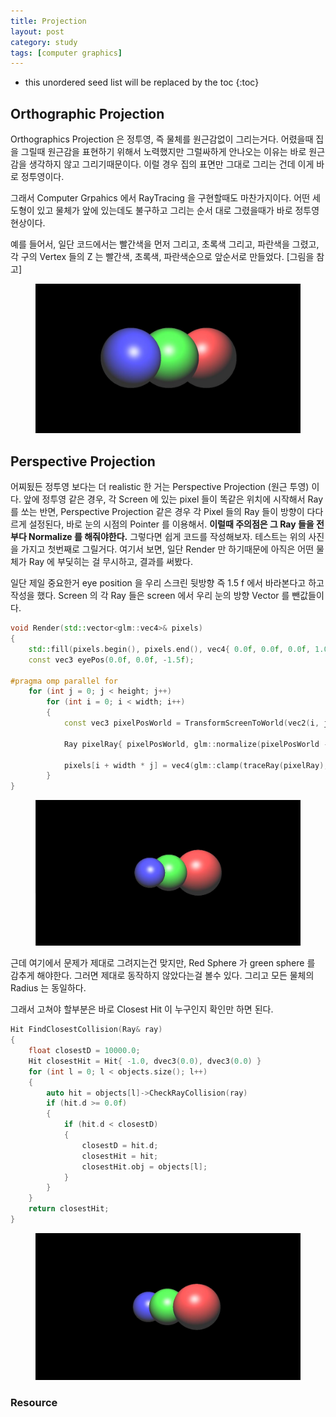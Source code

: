 ```yaml
---
title: Projection
layout: post
category: study
tags: [computer graphics]
---
```


* this unordered seed list will be replaced by the toc
{:toc}

## Orthographic Projection

Orthographics Projection 은 정투영, 즉 물체를 원근감없이 그리는거다. 어렸을때 집을 그릴때 원근감을 표현하기 위해서 노력했지만 그럴싸하게 안나오는 이유는 바로 원근감을 생각하지 않고 그리기때문이다. 이럴 경우 집의 표면만 그대로 그리는 건데 이게 바로 정투영이다.

그래서 Computer Grpahics 에서 RayTracing 을 구현할때도 마찬가지이다. 어떤 세도형이 있고 물체가 앞에 있는데도 불구하고 그리는 순서 대로 그렸을때가 바로 정투영 현상이다.

예를 들어서, 일단 코드에서는 빨간색을 먼저 그리고, 초록색 그리고, 파란색을 그렸고, 각 구의 Vertex 들의 Z 는 빨간색, 초록색, 파란색순으로 앞순서로 만들었다. [그림을 참고]

<figure>
  <img src = "../../../assets/img/photo/4-27-2023/three_sphere.JPG">
</figure>

## Perspective Projection

어찌됬든 정투영 보다는 더 realistic 한 거는 Perspective Projection (원근 투영) 이다. 앞에 정투영 같은 경우, 각 Screen 에 있는 pixel 들이 똑같은 위치에 시작해서 Ray 를 쏘는 반면, Perspective Projection 같은 경우 각 Pixel 들의 Ray 들이 방향이 다다르게 설정된다, 바로 눈의 시점의 Pointer 를 이용해서. **이럴때 주의점은 그 Ray 들을 전부다 Normalize 를 해줘야한다.** 그렇다면 쉽게 코드를 작성해보자. 테스트는 위의 사진을 가지고 첫번째로 그릴거다. 여기서 보면, 일단 Render 만 하기때문에 아직은 어떤 물체가 Ray 에 부딫히는 걸 무시하고, 결과를 써봤다.

일단 제일 중요한거 eye position 을 우리 스크린 뒷방향 즉 1.5 f 에서 바라본다고 하고 작성을 했다. Screen 의 각 Ray 들은 screen 에서 우리 눈의 방향 Vector 를 뺀값들이다.

```c++
void Render(std::vector<glm::vec4>& pixels)
{
	std::fill(pixels.begin(), pixels.end(), vec4{ 0.0f, 0.0f, 0.0f, 1.0f })
	const vec3 eyePos(0.0f, 0.0f, -1.5f);

#pragma omp parallel for
	for (int j = 0; j < height; j++)
	    for (int i = 0; i < width; i++)
		{
			const vec3 pixelPosWorld = TransformScreenToWorld(vec2(i, j));

			Ray pixelRay{ pixelPosWorld, glm::normalize(pixelPosWorld - eyePos)};

			pixels[i + width * j] = vec4(glm::clamp(traceRay(pixelRay), 0.0f, 1.0f), 1.0f);
		}
}
```

<figure>
  <img src = "../../../assets/img/photo/4-27-2023/three_sphere_2.JPG">
</figure>

근데 여기에서 문제가 제대로 그려지는건 맞지만, Red Sphere 가 green sphere 를 감추게 해야한다. 그러면 제대로 동작하지 않았다는걸 볼수 있다. 그리고 모든 물체의 Radius 는 동일하다.

그래서 고쳐야 할부분은 바로 Closest Hit 이 누구인지 확인만 하면 된다.

```c++
Hit FindClosestCollision(Ray& ray)
{
	float closestD = 10000.0;
	Hit closestHit = Hit{ -1.0, dvec3(0.0), dvec3(0.0) }
	for (int l = 0; l < objects.size(); l++)
	{
		auto hit = objects[l]->CheckRayCollision(ray)
		if (hit.d >= 0.0f)
		{
			if (hit.d < closestD)
			{
				closestD = hit.d;
				closestHit = hit;
				closestHit.obj = objects[l];
			}
		}
	}	
	return closestHit;
}
```

<figure>
  <img src = "../../../assets/img/photo/4-27-2023/three_sphere_3.JPG">
</figure>


### Resource
